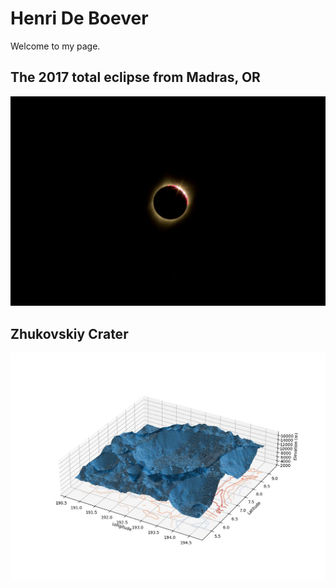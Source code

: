 # Henri De Boever

Welcome to my page.

## The 2017 total eclipse from Madras, OR
![Bailey's beads](images/grains_de_bailey.JPG)
## Zhukovskiy Crater
![Imaging the far side of the moon](images/zhukovskiy.jpeg) 


